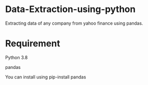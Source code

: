 # Data-Extraction-using-python
Extracting data of any company from yahoo finance using pandas.

# Requirement
Python 3.8

pandas

You can install using pip-install pandas
